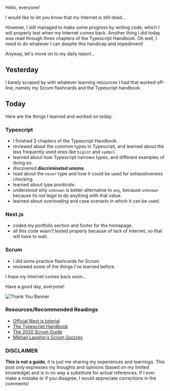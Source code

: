 Hello, everyone!

I would like to let you know that my Internet is still dead...

However, I still managed to make some progress by writing code, which I will properly test when my Internet comes back. Another thing I did today was read through three chapters of the Typescript Handbook. Oh well, I need to do whatever I can despite this handicap and impediment!

Anyway, let's move on to my daily report...

## Yesterday

I barely scraped by with whatever learning resources I had that worked off-line, namely my Scrum flashcards and the Typescript handbook.

## Today

Here are the things I learned and worked on today:

### Typescript

- I finished 3 chapters of the Typescript Handbook.
- reviewed about the common types in Typescript, and learned about the less frequently used ones like `bigint` and `symbol`.
- learned about how Typescript narrows types, and different examples of doing so.
- discovered **discriminated unions**.
- read about the `never` type and how it could be used for exhaustiveness checking.
- learned about _type predicate_.
- understood why `unknown` is better alternative to `any`, because `unknown` because its not legal to do anything with that value.
- learned about _overloading_ and case scenario in which it can be used.

### Next.js

- coded my portfolio section and footer for the homepage.
- all this code wasn't tested properly because of lack of Internet, so that will have to wait.

### Scrum

- I did some practice flashcards for Scrum.
- reviewed some of the things I've learned before.

I hope my Internet comes back soon...

Have a good day, everyone!

![Thank You Banner](https://dev-to-uploads.s3.amazonaws.com/uploads/articles/x9ayfxxxaz2g2hfcqbsk.png)

### Resources/Recommended Readings

- [Official Next.js tutorial](https://nextjs.org/learn/basics/create-nextjs-app?utm_source=next-site&utm_medium=nav-cta&utm_campaign=next-website)
- [The Typescript Handbook](https://www.typescriptlang.org/docs/handbook/intro.html)
- [The 2020 Scrum Guide](https://scrumguides.org/scrum-guide.html)
- [Mikhail Lapshin's Scrum Quizzes](https://mlapshin.com/index.php/scrum-quizzes/)

### DISCLAIMER

**This is not a guide**, it is just me sharing my experiences and learnings. This post only expresses my thoughts and opinions (based on my limited knowledge) and is in no way a substitute for actual references. If I ever make a mistake or if you disagree, I would appreciate corrections in the comments!
